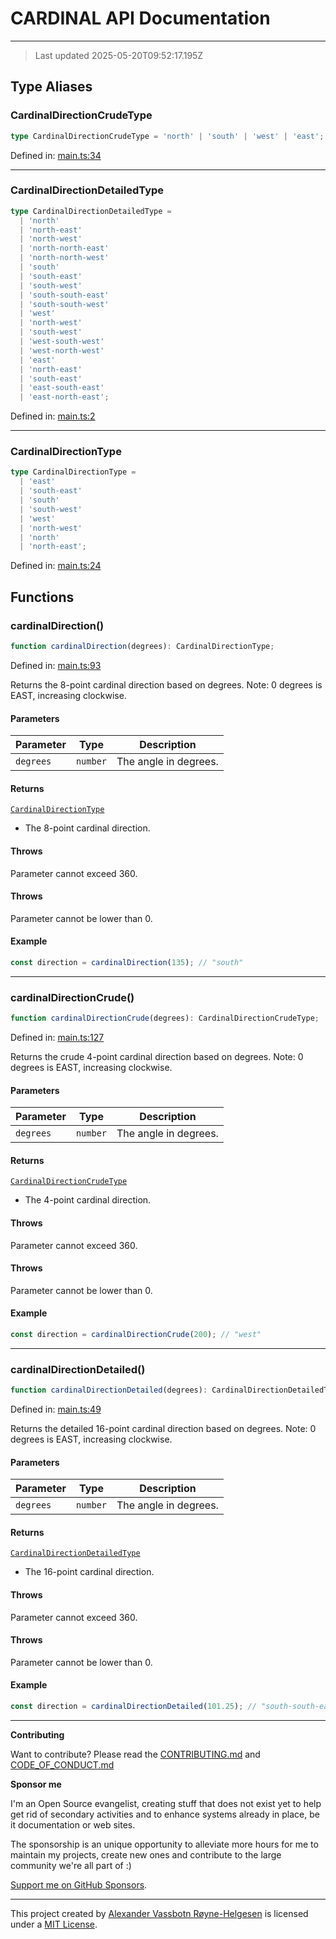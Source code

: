 # CARDINAL API Documentation

---

> Last updated 2025-05-20T09:52:17.195Z

## Type Aliases

### CardinalDirectionCrudeType

```ts
type CardinalDirectionCrudeType = 'north' | 'south' | 'west' | 'east';
```

Defined in: [main.ts:34](https://github.com/phun-ky/cardinal/blob/main/src/main.ts#L34)

---

### CardinalDirectionDetailedType

```ts
type CardinalDirectionDetailedType =
  | 'north'
  | 'north-east'
  | 'north-west'
  | 'north-north-east'
  | 'north-north-west'
  | 'south'
  | 'south-east'
  | 'south-west'
  | 'south-south-east'
  | 'south-south-west'
  | 'west'
  | 'north-west'
  | 'south-west'
  | 'west-south-west'
  | 'west-north-west'
  | 'east'
  | 'north-east'
  | 'south-east'
  | 'east-south-east'
  | 'east-north-east';
```

Defined in: [main.ts:2](https://github.com/phun-ky/cardinal/blob/main/src/main.ts#L2)

---

### CardinalDirectionType

```ts
type CardinalDirectionType =
  | 'east'
  | 'south-east'
  | 'south'
  | 'south-west'
  | 'west'
  | 'north-west'
  | 'north'
  | 'north-east';
```

Defined in: [main.ts:24](https://github.com/phun-ky/cardinal/blob/main/src/main.ts#L24)

## Functions

### cardinalDirection()

```ts
function cardinalDirection(degrees): CardinalDirectionType;
```

Defined in: [main.ts:93](https://github.com/phun-ky/cardinal/blob/main/src/main.ts#L93)

Returns the 8-point cardinal direction based on degrees.
Note: 0 degrees is EAST, increasing clockwise.

#### Parameters

| Parameter | Type     | Description           |
| --------- | -------- | --------------------- |
| `degrees` | `number` | The angle in degrees. |

#### Returns

[`CardinalDirectionType`](#cardinaldirectiontype)

- The 8-point cardinal direction.

#### Throws

Parameter cannot exceed 360.

#### Throws

Parameter cannot be lower than 0.

#### Example

```ts
const direction = cardinalDirection(135); // "south"
```

---

### cardinalDirectionCrude()

```ts
function cardinalDirectionCrude(degrees): CardinalDirectionCrudeType;
```

Defined in: [main.ts:127](https://github.com/phun-ky/cardinal/blob/main/src/main.ts#L127)

Returns the crude 4-point cardinal direction based on degrees.
Note: 0 degrees is EAST, increasing clockwise.

#### Parameters

| Parameter | Type     | Description           |
| --------- | -------- | --------------------- |
| `degrees` | `number` | The angle in degrees. |

#### Returns

[`CardinalDirectionCrudeType`](#cardinaldirectioncrudetype)

- The 4-point cardinal direction.

#### Throws

Parameter cannot exceed 360.

#### Throws

Parameter cannot be lower than 0.

#### Example

```ts
const direction = cardinalDirectionCrude(200); // "west"
```

---

### cardinalDirectionDetailed()

```ts
function cardinalDirectionDetailed(degrees): CardinalDirectionDetailedType;
```

Defined in: [main.ts:49](https://github.com/phun-ky/cardinal/blob/main/src/main.ts#L49)

Returns the detailed 16-point cardinal direction based on degrees.
Note: 0 degrees is EAST, increasing clockwise.

#### Parameters

| Parameter | Type     | Description           |
| --------- | -------- | --------------------- |
| `degrees` | `number` | The angle in degrees. |

#### Returns

[`CardinalDirectionDetailedType`](#cardinaldirectiondetailedtype)

- The 16-point cardinal direction.

#### Throws

Parameter cannot exceed 360.

#### Throws

Parameter cannot be lower than 0.

#### Example

```ts
const direction = cardinalDirectionDetailed(101.25); // "south-south-east"
```

---

**Contributing**

Want to contribute? Please read the [CONTRIBUTING.md](https://github.com/phun-ky/cardinal/blob/main/CONTRIBUTING.md) and [CODE_OF_CONDUCT.md](https://github.com/phun-ky/cardinal/blob/main/CODE_OF_CONDUCT.md)

**Sponsor me**

I'm an Open Source evangelist, creating stuff that does not exist yet to help get rid of secondary activities and to enhance systems already in place, be it documentation or web sites.

The sponsorship is an unique opportunity to alleviate more hours for me to maintain my projects, create new ones and contribute to the large community we're all part of :)

[Support me on GitHub Sponsors](https://github.com/sponsors/phun-ky).

---

This project created by [Alexander Vassbotn Røyne-Helgesen](http://phun-ky.net) is licensed under a [MIT License](https://choosealicense.com/licenses/mit/).

